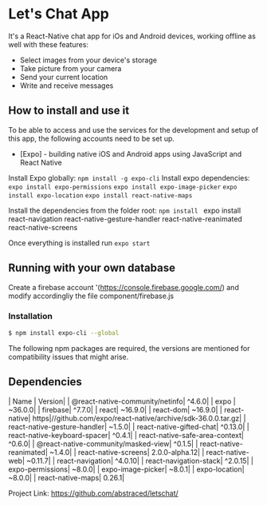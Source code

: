 # Let's Chat App
It's a React-Native chat app for iOs and Android devices, working offline as well with these features:
- Select images from your device's storage
- Take picture from your camera
- Send your current location
- Write and receive messages




## How to install and use it
To be able to access and use the services for the development and setup of this app, the following accounts need to be set up.
* [Expo] - building native iOS and Android apps using JavaScript and React Native

Install Expo globally:
```npm install -g expo-cli```
Install expo dependencies:
```expo install expo-permissions```
```expo install expo-image-picker```
```expo install expo-location```
```expo install react-native-maps```

Install the dependencies from the folder root:
```npm install ```
expo install react-navigation react-native-gesture-handler react-native-reanimated react-native-screens


Once everything is installed run 
```expo start```



## Running with your own database
Create a firebase account '(https://console.firebase.google.com/) and modify accordingliy the file component/firebase.js





### Installation
```sh
$ npm install expo-cli --global
```
The following npm packages are required, the versions are mentioned for compatibility issues that might arise.


## Dependencies

| Name | Version| 
| @react-native-community/netinfo| ^4.6.0| 
|     expo | ~36.0.0| 
 |    firebase| ^7.7.0| 
 |    react| ~16.9.0| 
 |    react-dom| ~16.9.0| 
 |    react-native| https|//github.com/expo/react-native/archive/sdk-36.0.0.tar.gz| 
 |    react-native-gesture-handler| ~1.5.0| 
 |    react-native-gifted-chat| ^0.13.0| 
  |   react-native-keyboard-spacer| ^0.4.1| 
  |   react-native-safe-area-context| ^0.6.0| 
 |    @react-native-community/masked-view| ^0.1.5| 
   |  react-native-reanimated| ~1.4.0| 
   |  react-native-screens| 2.0.0-alpha.12| 
  |   react-native-web| ~0.11.7| 
  |   react-navigation| ^4.0.10| 
  |   react-navigation-stack| ^2.0.15| 
 |    expo-permissions| ~8.0.0| 
 |    expo-image-picker| ~8.0.1| 
 |    expo-location| ~8.0.0| 
 |    react-native-maps| 0.26.1| 










Project Link: https://github.com/abstraced/letschat/


